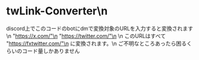 # twLink-Converter\n
discord上でこのコードのbotにdmで変換対象のURLを入力すると変換されます\n
"https://x.com/"\n
"https://twitter.com/"\n
\n
このURLはすべて
"https://fxtwitter.com/"\n
に変換されます。\n
ご不明なところあったら困るくらいのコード量しかありません
